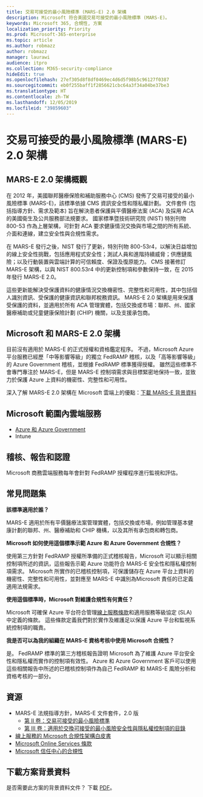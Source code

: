 ```yaml
---
title: 交易可接受的最小風險標準 (MARS-E) 2.0 架構
description: Microsoft 符合美國交易可接受的最小風險標準 (MARS-E)。
keywords: Microsoft 365, 合規性, 方案
localization_priority: Priority
ms.prod: Microsoft-365-enterprise
ms.topic: article
ms.author: robmazz
author: robmazz
manager: laurawi
audience: itpro
ms.collection: M365-security-compliance
hideEdit: true
ms.openlocfilehash: 27ef305d8f8df0469ec4d6d5f98b5c96127f0387
ms.sourcegitcommit: eb0f255baff1f2856621cbc64a3f34a04be37be3
ms.translationtype: HT
ms.contentlocale: zh-TW
ms.lasthandoff: 12/05/2019
ms.locfileid: "39859603"
---
```

# <a name="minimum-acceptable-risk-standards-for-exchanges-mars-e-20-framework"></a>交易可接受的最小風險標準 (MARS-E) 2.0 架構

## <a name="mars-e-20-framework-overview"></a>MARS-E 2.0 架構概觀

在 2012 年，美國聯邦醫療保險和補助服務中心 (CMS) 發佈了交易可接受的最小風險標準 (MARS-E)，該標準依據 CMS 資訊安全性和隱私權計劃。 文件套件 (包括指導方針、需求及範本) 旨在解決患者保護與平價醫療法案 (ACA) 及採用 ACA 的美國衛生及公共服務部法規要求。 國家標準暨技術研究院 (NIST) 特別刊物 800-53 作為上層架構，可針對 ACA 要求健康情況交換與市場之間的所有系統、介面和連線，建立安全性與合規性需求。

在 MARS-E 發行之後，NIST 發行了更新，特別刊物 800-53r4，以解決日益增加的線上安全性挑戰，包括應用程式安全性；測試人員和進階持續威脅；供應鏈風險；以及行動裝置與雲端計算的可信賴度、保證及復原能力。 CMS 接著修訂 MARS-E 架構，以與 NIST 800.53r4 中的更新控制項和參數保持一致，在 2015 年發行 MARS-E 2.0。

這些更新能解決受保護資料的健康情況交換機密性、完整性和可用性，其中包括個人識別資訊、受保護的健康資訊和聯邦稅務資訊。 MARS-E 2.0 架構是用來保護受保護的資料，並適用於所有 ACA 管理實體，包括交換或市場：聯邦、州、國家醫療補助或兒童健康保險計劃 (CHIP) 機關，以及支援承包商。

## <a name="microsoft-and-mars-e-20-framework"></a>Microsoft 和 MARS-E 2.0 架構

目前沒有適用於 MARS-E 的正式授權和資格鑑定程序。 不過，Microsoft Azure 平台服務已經歷「中等影響等級」的獨立 FedRAMP 稽核，以及「高等影響等級」的 Azure Government 稽核，並根據 FedRAMP 標準獲得授權。 雖然這些標準不會專門專注於 MARS-E，但是 MARS-E 控制項需求與目標緊密地保持一致，並致力於保護 Azure 上資料的機密性、完整性和可用性。

深入了解 MARS-E 2.0 架構在 Microsoft 雲端上的優點：[下載 MARS-E 背景資料](https://aka.ms/mars-e-backgrounder)

## <a name="microsoft-in-scope-cloud-services"></a>Microsoft 範圍內雲端服務

- [Azure 和 Azure Government](https://aka.ms/AzureCompliance)
- Intune

## <a name="audits-reports-and-certificates"></a>稽核、報告和認證

Microsoft 商務雲端服務每年會針對 FedRAMP 授權程序進行監視和評估。

## <a name="frequently-asked-questions"></a>常見問題集

**該標準適用於誰？**

MARS-E 適用於所有平價醫療法案管理實體，包括交換或市場，例如管理基本健康計劃的聯邦、州、醫療補助和 CHIP 機構，以及其所有承包商和轉包商。

**Microsoft 如何使用這個標準示範 Azure 和 Azure Government 合規性？**

使用第三方針對 FedRAMP 授權所準備的正式稽核報告，Microsoft 可以顯示相關控制項所述的資訊，這些報告示範 Azure 功能符合 MARS-E 安全性和隱私權控制項需求。 Microsoft 所實作的已稽核控制項，可保護儲存在 Azure 平台上資料的機密性、完整性和可用性，並對應至 MARS-E 中識別為Microsoft 責任的已定義適用法規需求。

**使用這個標準時，Microsoft 對維護合規性有何責任？**

Microsoft 可確保 Azure 平台符合管理[線上服務條款](https://www.microsoftvolumelicensing.com/DocumentSearch.aspx?Mode=3&DocumentTypeId=31)和適用服務等級協定 (SLA) 中定義的條款。 這些條款定義我們對於實作及維護足以保護 Azure 平台和監視系統控制項的職責。

**我是否可以為我的組織在 MARS-E 資格考核中使用 Microsoft 合規性？**

是。 FedRAMP 標準的第三方稽核報告證明 Microsoft 為了維護 Azure 平台安全性和隱私權而實作的控制項有效性。 Azure 和 Azure Government 客戶可以使用這些相關報告中所述的已稽核控制項作為自己 FedRAMP 和 MARS-E 風險分析和資格考核的一部分。

## <a name="resources"></a>資源

- MARS-E 法規指導方針，MARS-E 文件套件，2.0 版
    - [第 II 卷：交易可接受的最小風險標準](https://www.cms.gov/CCIIO/Resources/Regulations-and-Guidance/Downloads/2-MARS-E-v2-0-Minimum-Acceptable-Risk-Standards-for-Exchanges-11102015.pdf)
    - [第 III 卷：適用於交換可接受的最小風險安全性與隱私權控制項的目錄](https://www.cms.gov/CCIIO/Resources/Regulations-and-Guidance/Downloads/3-MARS-E-v2-0-Catalog-of-Security-and-Privacy-Controls-11102015.pdf)
- [線上服務的 Microsoft 合規性架構白皮書](https://aka.ms/compliance-framework)
- [Microsoft Online Services 條款](https://www.microsoftvolumelicensing.com/DocumentSearch.aspx?Mode=3&DocumentTypeId=31)
- [Microsoft 信任中心的合規性](https://www.microsoft.com/trust-center/compliance/compliance-overview)

## <a name="download-the-offering-backgrounder"></a>下載方案背景資料

是否需要此方案的背景資料文件？ 下載 [PDF](https://download.microsoft.com/download/7/C/2/7C2690A7-19CC-4EED-A47A-B43CC418790A/MARS-E-Compliance.pdf)。
